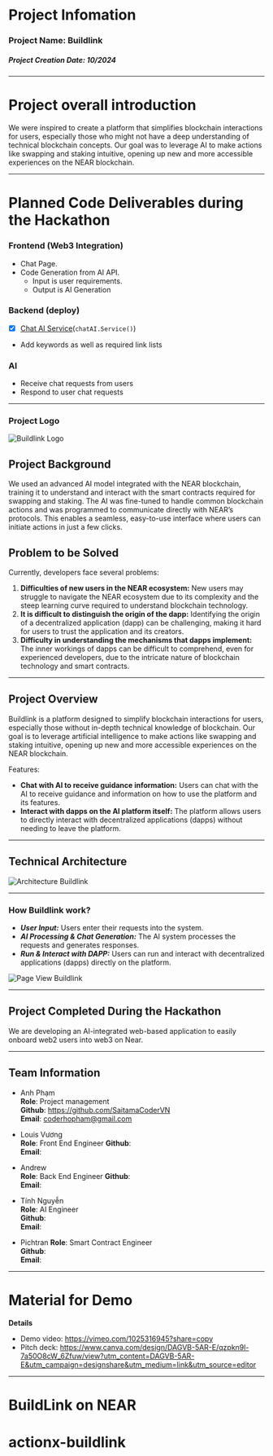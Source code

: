 
# Project Infomation

### Project Name: Buildlink
##### **Project Creation Date:** 10/2024

---

# **Project overall introduction**

We were inspired to create a platform that simplifies blockchain interactions for users, especially those who might not have a deep understanding of technical blockchain concepts. Our goal was to leverage AI to make actions like swapping and staking intuitive, opening up new and more accessible experiences on the NEAR blockchain.

---

# **Planned Code Deliverables during the Hackathon**

### Frontend (Web3 Integration)
- Chat Page.
- Code Generation from AI API.     
  - Input is user requirements.
  - Output is AI Generation

### Backend (deploy)
- [x] [Chat AI Service](https://github.com/Weminal-labs/buildlink-backend)(`chatAI.Service()`)
- Add keywords as well as required link lists

### AI 
- Receive chat requests from users
- Respond to user chat requests
---
### **Project Logo**

<img src="https://peach-realistic-spider-498.mypinata.cloud/ipfs/QmR23ZZRzXHbaphhE4i5dYV82K7VMXjB7RMb8TmGETzVhB" alt="Buildlink Logo" />




## **Project Background**

We used an advanced AI model integrated with the NEAR blockchain, training it to understand and interact with the smart contracts required for swapping and staking. The AI was fine-tuned to handle common blockchain actions and was programmed to communicate directly with NEAR’s protocols. This enables a seamless, easy-to-use interface where users can initiate actions in just a few clicks.

## **Problem to be Solved**
Currently, developers face several problems:

1. **Difficulties of new users in the NEAR ecosystem:** New users may struggle to navigate the NEAR ecosystem due to its complexity and the steep learning curve required to understand blockchain technology.
2. **It is difficult to distinguish the origin of the dapp:** Identifying the origin of a decentralized application (dapp) can be challenging, making it hard for users to trust the application and its creators.
3. **Difficulty in understanding the mechanisms that dapps implement:** The inner workings of dapps can be difficult to comprehend, even for experienced developers, due to the intricate nature of blockchain technology and smart contracts.

---
## **Project Overview**
Buildlink is a platform designed to simplify blockchain interactions for users, especially those without in-depth technical knowledge of blockchain. Our goal is to leverage artificial intelligence to make actions like swapping and staking intuitive, opening up new and more accessible experiences on the NEAR blockchain.

Features:

- **Chat with AI to receive guidance information:** Users can chat with the AI to receive guidance and information on how to use the platform and its features.
- **Interact with dapps on the AI ​​platform itself:** The platform allows users to directly interact with decentralized applications (dapps) without needing to leave the platform.

---

## **Technical Architecture**

<img src="https://peach-realistic-spider-498.mypinata.cloud/ipfs/QmNkEf76Laiz35D964QVx6dmDJsMDrUXHfs6EJPPrB6Dae" alt="Architecture Buildlink" />

---

### How Buildlink work? 

- ***User Input:*** Users enter their requests into the system.
- ***AI Processing & Chat Generation:*** The AI system processes the requests and generates responses.
- ***Run & Interact with DAPP:*** Users can run and interact with decentralized applications (dapps) directly on the platform.

<img src="https://peach-realistic-spider-498.mypinata.cloud/ipfs/QmT37bHXS9W83eUWSE9sT8wa3QYCoMzAvcSJ5BBtvQLdqk" alt="Page View Buildlink" />

---

## **Project Completed During the Hackathon**

We are developing an AI-integrated web-based application to easily onboard web2 users into web3 on Near.

---

## **Team Information**

- Anh Phạm  
  **Role**: Project management  
  **Github**: https://github.com/SaitamaCoderVN  
  **Email**: coderhopham@gmail.com  

- Louis Vương  
  **Role**: Front End Engineer
  **Github**:   
  **Email**:   

- Andrew  
  **Role**: Back End Engineer 
  **Github**:   
  **Email**:   

- Tính Nguyễn  
  **Role**: AI Engineer   
  **Github**:   
  **Email**:  

- Pichtran
  **Role**: Smart Contract Engineer   
  **Github**:   
  **Email**: 
---
# **Material for Demo**
**Details**

- Demo video: https://vimeo.com/1025316945?share=copy
- Pitch deck: https://www.canva.com/design/DAGVB-5AR-E/qzpkn9l-7a50O8cW_6Zfuw/view?utm_content=DAGVB-5AR-E&utm_campaign=designshare&utm_medium=link&utm_source=editor

---

# BuildLink on NEAR

# actionx-buildlink
